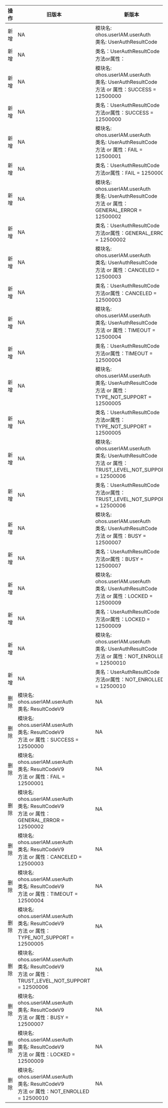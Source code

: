 | 操作 | 旧版本 | 新版本 | d.ts文件 |
| ---- | ------ | ------ | -------- |
|新增|NA|模块名: ohos.userIAM.userAuth<br>类名: UserAuthResultCode|@ohos.userIAM.userAuth.d.ts|
|新增|NA|类名：UserAuthResultCode<br>方法or属性：|@ohos.userIAM.userAuth.d.ts|
|新增|NA|模块名: ohos.userIAM.userAuth<br>类名: UserAuthResultCode<br>方法 or 属性：SUCCESS = 12500000|@ohos.userIAM.userAuth.d.ts|
|新增|NA|类名：UserAuthResultCode<br>方法or属性：SUCCESS = 12500000|@ohos.userIAM.userAuth.d.ts|
|新增|NA|模块名: ohos.userIAM.userAuth<br>类名: UserAuthResultCode<br>方法 or 属性：FAIL = 12500001|@ohos.userIAM.userAuth.d.ts|
|新增|NA|类名：UserAuthResultCode<br>方法or属性：FAIL = 12500001|@ohos.userIAM.userAuth.d.ts|
|新增|NA|模块名: ohos.userIAM.userAuth<br>类名: UserAuthResultCode<br>方法 or 属性：GENERAL_ERROR = 12500002|@ohos.userIAM.userAuth.d.ts|
|新增|NA|类名：UserAuthResultCode<br>方法or属性：GENERAL_ERROR = 12500002|@ohos.userIAM.userAuth.d.ts|
|新增|NA|模块名: ohos.userIAM.userAuth<br>类名: UserAuthResultCode<br>方法 or 属性：CANCELED = 12500003|@ohos.userIAM.userAuth.d.ts|
|新增|NA|类名：UserAuthResultCode<br>方法or属性：CANCELED = 12500003|@ohos.userIAM.userAuth.d.ts|
|新增|NA|模块名: ohos.userIAM.userAuth<br>类名: UserAuthResultCode<br>方法 or 属性：TIMEOUT = 12500004|@ohos.userIAM.userAuth.d.ts|
|新增|NA|类名：UserAuthResultCode<br>方法or属性：TIMEOUT = 12500004|@ohos.userIAM.userAuth.d.ts|
|新增|NA|模块名: ohos.userIAM.userAuth<br>类名: UserAuthResultCode<br>方法 or 属性：TYPE_NOT_SUPPORT = 12500005|@ohos.userIAM.userAuth.d.ts|
|新增|NA|类名：UserAuthResultCode<br>方法or属性：TYPE_NOT_SUPPORT = 12500005|@ohos.userIAM.userAuth.d.ts|
|新增|NA|模块名: ohos.userIAM.userAuth<br>类名: UserAuthResultCode<br>方法 or 属性：TRUST_LEVEL_NOT_SUPPORT = 12500006|@ohos.userIAM.userAuth.d.ts|
|新增|NA|类名：UserAuthResultCode<br>方法or属性：TRUST_LEVEL_NOT_SUPPORT = 12500006|@ohos.userIAM.userAuth.d.ts|
|新增|NA|模块名: ohos.userIAM.userAuth<br>类名: UserAuthResultCode<br>方法 or 属性：BUSY = 12500007|@ohos.userIAM.userAuth.d.ts|
|新增|NA|类名：UserAuthResultCode<br>方法or属性：BUSY = 12500007|@ohos.userIAM.userAuth.d.ts|
|新增|NA|模块名: ohos.userIAM.userAuth<br>类名: UserAuthResultCode<br>方法 or 属性：LOCKED = 12500009|@ohos.userIAM.userAuth.d.ts|
|新增|NA|类名：UserAuthResultCode<br>方法or属性：LOCKED = 12500009|@ohos.userIAM.userAuth.d.ts|
|新增|NA|模块名: ohos.userIAM.userAuth<br>类名: UserAuthResultCode<br>方法 or 属性：NOT_ENROLLED = 12500010|@ohos.userIAM.userAuth.d.ts|
|新增|NA|类名：UserAuthResultCode<br>方法or属性：NOT_ENROLLED = 12500010|@ohos.userIAM.userAuth.d.ts|
|删除|模块名: ohos.userIAM.userAuth<br>类名: ResultCodeV9|NA|@ohos.userIAM.userAuth.d.ts|
|删除|模块名: ohos.userIAM.userAuth<br>类名: ResultCodeV9<br>方法 or 属性：SUCCESS = 12500000|NA|@ohos.userIAM.userAuth.d.ts|
|删除|模块名: ohos.userIAM.userAuth<br>类名: ResultCodeV9<br>方法 or 属性：FAIL = 12500001|NA|@ohos.userIAM.userAuth.d.ts|
|删除|模块名: ohos.userIAM.userAuth<br>类名: ResultCodeV9<br>方法 or 属性：GENERAL_ERROR = 12500002|NA|@ohos.userIAM.userAuth.d.ts|
|删除|模块名: ohos.userIAM.userAuth<br>类名: ResultCodeV9<br>方法 or 属性：CANCELED = 12500003|NA|@ohos.userIAM.userAuth.d.ts|
|删除|模块名: ohos.userIAM.userAuth<br>类名: ResultCodeV9<br>方法 or 属性：TIMEOUT = 12500004|NA|@ohos.userIAM.userAuth.d.ts|
|删除|模块名: ohos.userIAM.userAuth<br>类名: ResultCodeV9<br>方法 or 属性：TYPE_NOT_SUPPORT = 12500005|NA|@ohos.userIAM.userAuth.d.ts|
|删除|模块名: ohos.userIAM.userAuth<br>类名: ResultCodeV9<br>方法 or 属性：TRUST_LEVEL_NOT_SUPPORT = 12500006|NA|@ohos.userIAM.userAuth.d.ts|
|删除|模块名: ohos.userIAM.userAuth<br>类名: ResultCodeV9<br>方法 or 属性：BUSY = 12500007|NA|@ohos.userIAM.userAuth.d.ts|
|删除|模块名: ohos.userIAM.userAuth<br>类名: ResultCodeV9<br>方法 or 属性：LOCKED = 12500009|NA|@ohos.userIAM.userAuth.d.ts|
|删除|模块名: ohos.userIAM.userAuth<br>类名: ResultCodeV9<br>方法 or 属性：NOT_ENROLLED = 12500010|NA|@ohos.userIAM.userAuth.d.ts|
